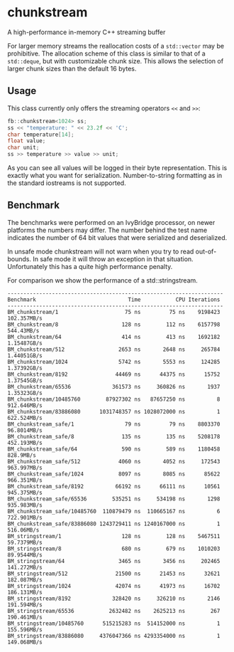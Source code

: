 # chunkstream
A high-performance in-memory C++ streaming buffer

For larger memory streams the reallocation costs of a `std::vector` may be prohibitive. The allocation scheme of this class is similar to that of a `std::deque`, but with customizable chunk size. This allows the selection of larger chunk sizes than the default 16 bytes.

## Usage
This class currently only offers the streaming operators `<<` and `>>`:
```C++
fb::chunkstream<1024> ss;
ss << "temperature: " << 23.2f << 'C';
char temperature[14];
float value;
char unit;
ss >> temperature >> value >> unit;
```

As you can see all values will be logged in their byte representation. This is exactly what you want for serialization. Number-to-string formatting as in the standard iostreams is not supported.

## Benchmark
The benchmarks were performed on an IvyBridge processor, on newer platforms the numbers may differ. The number behind the test name indicates the number of 64 bit values that were serialized and deserialized.

In unsafe mode chunkstream will not warn when you try to read out-of-bounds. In safe mode it will throw an exception in that situation. Unfortunately this has a quite high performance penalty.

For comparison we show the performance of a std::stringstream.

```
--------------------------------------------------------------------
Benchmark                             Time           CPU Iterations
--------------------------------------------------------------------
BM_chunkstream/1                     75 ns         75 ns    9198423   102.357MB/s
BM_chunkstream/8                    128 ns        112 ns    6157798    544.43MB/s
BM_chunkstream/64                   414 ns        413 ns    1692182   1.15487GB/s
BM_chunkstream/512                 2653 ns       2648 ns     265784   1.44051GB/s
BM_chunkstream/1024                5742 ns       5553 ns     124285   1.37392GB/s
BM_chunkstream/8192               44469 ns      44375 ns      15752   1.37545GB/s
BM_chunkstream/65536             361573 ns     360826 ns       1937   1.35323GB/s
BM_chunkstream/10485760        87927302 ns   87657250 ns          8   912.646MB/s
BM_chunkstream/83886080      1031748357 ns 1028072000 ns          1   622.524MB/s
BM_chunkstream_safe/1                79 ns         79 ns    8803370   96.8014MB/s
BM_chunkstream_safe/8               135 ns        135 ns    5208178   452.193MB/s
BM_chunkstream_safe/64              590 ns        589 ns    1180458     828.9MB/s
BM_chunkstream_safe/512            4060 ns       4052 ns     172543   963.997MB/s
BM_chunkstream_safe/1024           8097 ns       8085 ns      85622   966.351MB/s
BM_chunkstream_safe/8192          66192 ns      66111 ns      10561   945.375MB/s
BM_chunkstream_safe/65536        535251 ns     534198 ns       1298   935.983MB/s
BM_chunkstream_safe/10485760  110879479 ns  110665167 ns          6   722.901MB/s
BM_chunkstream_safe/83886080 1243729411 ns 1240167000 ns          1    516.06MB/s
BM_stringstream/1                   128 ns        128 ns    5467511   59.7379MB/s
BM_stringstream/8                   680 ns        679 ns    1010203   89.9544MB/s
BM_stringstream/64                 3465 ns       3456 ns     202465   141.272MB/s
BM_stringstream/512               21500 ns      21453 ns      32621   182.087MB/s
BM_stringstream/1024              42074 ns      41973 ns      16702   186.131MB/s
BM_stringstream/8192             328420 ns     326210 ns       2146   191.594MB/s
BM_stringstream/65536           2632482 ns    2625213 ns        267   190.461MB/s
BM_stringstream/10485760      515215283 ns  514152000 ns          1   155.596MB/s
BM_stringstream/83886080     4376047366 ns 4293354000 ns          1   149.068MB/s
```

